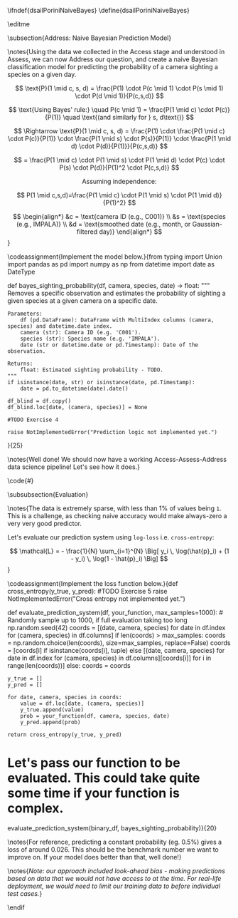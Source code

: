 \ifndef{dsailPoriniNaiveBayes}
\define{dsailPoriniNaiveBayes}

\editme

\subsection{Address: Naive Bayesian Prediction Model}


\notes{Using the data we collected in the Access stage and understood in Assess, we can now Address our question, and create a naive Bayesian classification model for predicting the probability of a camera sighting a species on a given day.

$$
\text{P}(1 \mid c, s, d) = \frac{P(1) \cdot P(c \mid 1) \cdot P(s \mid 1) \cdot P(d \mid 1)}{P(c,s,d)}
$$

$$
\text{Using Bayes' rule:} \quad P(c \mid 1) = \frac{P(1 \mid c) \cdot P(c)}{P(1)} \quad \text{(and similarly for } s, d\text{)}
$$

$$
\Rightarrow \text{P}(1 \mid c, s, d) = \frac{P(1) \cdot \frac{P(1 \mid c) \cdot P(c)}{P(1)} \cdot \frac{P(1 \mid s) \cdot P(s)}{P(1)} \cdot \frac{P(1 \mid d) \cdot P(d)}{P(1)}}{P(c,s,d)}
$$

$$
= \frac{P(1 \mid c) \cdot P(1 \mid s) \cdot P(1 \mid d) \cdot P(c) \cdot P(s) \cdot P(d)}{P(1)^2 \cdot P(c,s,d)}
$$

$$
\text{Assuming independence:}
$$

$$
P(1 \mid c,s,d)=\frac{P(1 \mid c) \cdot P(1 \mid s) \cdot P(1 \mid d)}{P(1)^2}
$$

$$
\begin{align*}
&c = \text{camera ID (e.g., C001)} \\
&s = \text{species (e.g., IMPALA)} \\
&d = \text{smoothed date (e.g., month, or Gaussian-filtered day)}
\end{align*}
$$}

\codeassignment{Implement the model below.}{from typing import Union
import pandas as pd
import numpy as np
from datetime import date as DateType

def bayes_sighting_probability(df, camera, species, date) -> float:
    """
    Removes a specific observation and estimates the probability of sighting
    a given species at a given camera on a specific date.

    Parameters:
        df (pd.DataFrame): DataFrame with MultiIndex columns (camera, species) and datetime.date index.
        camera (str): Camera ID (e.g. 'C001').
        species (str): Species name (e.g. 'IMPALA').
        date (str or datetime.date or pd.Timestamp): Date of the observation.

    Returns:
        float: Estimated sighting probability - TODO.
    """
    if isinstance(date, str) or isinstance(date, pd.Timestamp):
        date = pd.to_datetime(date).date()

    df_blind = df.copy()
    df_blind.loc[date, (camera, species)] = None

    #TODO Exercise 4

    raise NotImplementedError("Prediction logic not implemented yet.")
}{25}

\notes{Well done! We should now have a working Access-Assess-Address data science pipeline! Let's see how it does.}

\code{#}

\subsubsection{Evaluation}

\notes{The data is extremely sparse, with less than 1% of values being `1`. This is a challenge, as checking naive accuracy would make always-zero a very very good predictor.

Let's evaluate our prediction system using `log-loss` i.e. `cross-entropy`:

$$
\mathcal{L} = - \frac{1}{N} \sum_{i=1}^{N}
\Big[
    y_i \, \log(\hat{p}_i) + (1 - y_i) \, \log(1 - \hat{p}_i)
\Big]
$$}

\codeassignment{Implement the loss function below.}{def cross_entropy(y_true, y_pred):
    #TODO Exercise 5
    raise NotImplementedError("Cross entropy not implemented yet.")

def evaluate_prediction_system(df, your_function, max_samples=1000):
    # Randomly sample up to 1000, if full evaluation taking too long
    np.random.seed(42)
    coords = [(date, camera, species) for date in df.index for (camera, species) in df.columns]
    if len(coords) > max_samples:
        coords = np.random.choice(len(coords), size=max_samples, replace=False)
        coords = [coords[i] if isinstance(coords[i], tuple) else
                  [(date, camera, species) for date in df.index for (camera, species) in df.columns][coords[i]]
                  for i in range(len(coords))]
    else:
        coords = coords

    y_true = []
    y_pred = []

    for date, camera, species in coords:
        value = df.loc[date, (camera, species)]
        y_true.append(value)
        prob = your_function(df, camera, species, date)
        y_pred.append(prob)

    return cross_entropy(y_true, y_pred)

# Let's pass our function to be evaluated. This could take quite some time if your function is complex.
evaluate_prediction_system(binary_df, bayes_sighting_probability)}{20}


\notes{For reference, predicting a constant probability (eg. 0.5%) gives a loss of around 0.026. This should be the benchmark number we want to improve on. If your model does better than that, well done!}

\notes{*Note: our approach included look-ahead bias - making predictions based on data that we would not have access to at the time. For real-life deployment, we would need to limit our training data to before individual test cases.*}

\endif


